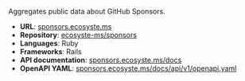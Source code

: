 ---
---

Aggregates public data about GitHub Sponsors.

* **URL**: [sponsors.ecosyste.ms](https://sponsors.ecosyste.ms)
* **Repository**: [ecosyste-ms/sponsors](https://github.com/ecosyste-ms/sponsors)
* **Languages**: Ruby
* **Frameworks**: Rails
* **API documentation**: [sponsors.ecosyste.ms/docs](https://sponsors.ecosyste.ms/docs/index.html)
* **OpenAPI YAML**: [sponsors.ecosyste.ms/docs/api/v1/openapi.yaml](https://sponsors.ecosyste.ms/docs/api/v1/openapi.yaml)

